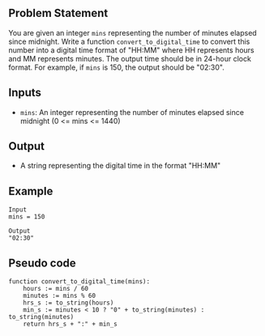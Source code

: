 ## Problem Statement
You are given an integer `mins` representing the number of minutes elapsed since midnight. Write a function `convert_to_digital_time` to convert this number into a digital time format of "HH:MM" where HH represents hours and MM represents minutes. The output time should be in 24-hour clock format. For example, if `mins` is 150, the output should be "02:30".

## Inputs
- `mins`: An integer representing the number of minutes elapsed since midnight (0 <= mins <= 1440)

## Output
- A string representing the digital time in the format "HH:MM"

## Example
```plaintext
Input
mins = 150

Output
"02:30"
```

## Pseudo code
```
function convert_to_digital_time(mins):
    hours := mins / 60
    minutes := mins % 60
    hrs_s := to_string(hours)
    min_s := minutes < 10 ? "0" + to_string(minutes) : to_string(minutes)
    return hrs_s + ":" + min_s
```